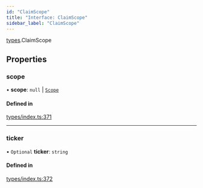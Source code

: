 ```yaml
---
id: "ClaimScope"
title: "Interface: ClaimScope"
sidebar_label: "ClaimScope"
---
```


[types](../../../modules/Types/Types.md).ClaimScope

## Properties

### scope

• **scope**: ``null`` \| [`Scope`](../Scope/Scope.md)

#### Defined in

[types/index.ts:371](https://github.com/PolymeshAssociation/polymesh-sdk/blob/2d3ac2aea/src/types/index.ts#L371)

___

### ticker

• `Optional` **ticker**: `string`

#### Defined in

[types/index.ts:372](https://github.com/PolymeshAssociation/polymesh-sdk/blob/2d3ac2aea/src/types/index.ts#L372)
